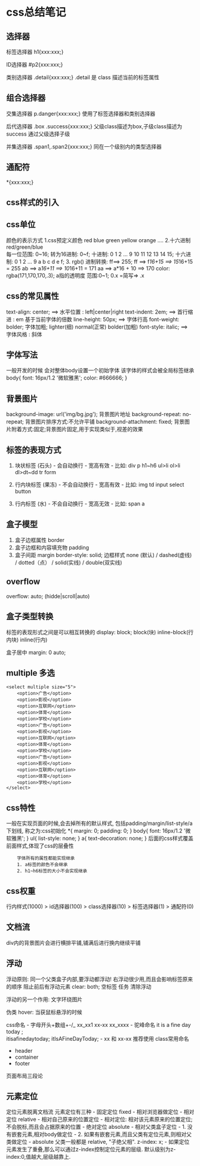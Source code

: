 # css总结笔记

## 选择器

   标签选择器
   h1{xxx:xxx;}

   ID选择器
   #p2{xxx:xxx;}

   类别选择器
   .detail{xxx:xxx;} 
   .detail 是 class 描述当前的标签属性

## 组合选择器

   交集选择器
   p.danger{xxx:xxx;} 使用了标签选择器和类别选择器

   后代选择器
   .box .success{xxx:xxx;}
   父级class描述为box,子级class描述为success
   通过父级选择子级

   并集选择器
   .span1,.span2{xxx:xxx;}
   同在一个级别内的类型选择器

## 通配符

   *{xxx:xxx;}

## css样式的引入
   <link rel="stylesheet" href="css文件位置">

## css单位
   颜色的表示方式
   1.css预定义颜色 red  blue  green yellow orange ....
   2.十六进制 red/green/blue  
	    每一位范围: 0~16; 转为16进制: 0~f;
	    十进制:     0 1 2 ... 9  10  11  12  13  14  15;
	    十六进制:   0 1 2 ... 9  a    b   c   d   e   f;
   3. rgb()
		进制转换: ff==> 255;
		ff  ==> f*16+15 ==> 15*16+15 = 255
		ab ==> a*16+11 ==> 10*16+11 = 171
		aa ==> a*16 + 10 ==> 170
        color: rgba(171,170,170,.3);
        a指的透明度 范围:0~1; 0.x =简写=> .x

## css的常见属性
   text-align: center; ==> 水平位置 : left|center|right
   text-indent: 2em; ==> 首行缩进 : em 基于当前字体的倍数
   line-height: 50px; ==> 字体行高
   font-weight: bolder; 字体加粗; lighter(细)  normal(正常)  bolder(加粗)
   font-style: italic; ==> 字体风格 : 斜体

## 字体写法
   一般开发的时候  会对整体body设置一个初始字体 该字体的样式会被全局标签继承
   body{
			font: 16px/1.2 '微软雅黑';
			color: #666666;
		}

## 背景图片
   background-image: url('img/bg.jpg');
   背景图片地址
   background-repeat: no-repeat;
   背景图片排序方式:不允许平铺
   background-attachment: fixed;
   背景图片附着方式:固定;背景图片固定,用于实现类似于,视差的效果

## 标签的表现方式
   1. 块状标签 (石头)
    - 会自动换行
    - 宽高有效
    - 比如: div  p  h1~h6  ul>li ol>li  dl>dt~dd  tr  form

   2. 行内块标签 (果冻)
    - 不会自动换行
    - 宽高有效
    - 比如: img  td  input  select  button

   3. 行内标签 (水)
    - 不会自动换行
    - 宽高无效
    - 比如: span  a

## 盒子模型
   1. 盒子边框属性  border
   2. 盒子边框和内容填充物   padding
   3. 盒子间距   margin
   border-style: solid;
   边框样式
   none (默认) / dashed(虚线) / dotted（点） / solid(实线) / double(双实线)

## overflow
   overflow: auto; (hidde|scroll|auto)

## 盒子类型转换
   标签的表现形式之间是可以相互转换的
   display: block;
   block(块)   inline-block(行内块)  inline(行内)

   盒子居中
   margin: 0 auto;

## multiple 多选
    <select multiple size="5">
		<option>广告</option>	
		<option>影视</option>	
		<option>互联网</option>	
		<option>体育</option>	
		<option>学校</option>
		<option>广告</option>	
		<option>影视</option>	
		<option>互联网</option>	
		<option>体育</option>	
		<option>学校</option>	
		<option>广告</option>	
		<option>影视</option>	
		<option>互联网</option>	
		<option>体育</option>	
		<option>学校</option>		
    </select>

## css特性
   一般在实现页面的时候,会去掉所有的默认样式,
   包括padding/margin/list-style/a下划线,
   称之为:css初始化
       *{
			margin: 0;
			padding: 0;
		}
		body{
			font: 16px/1.2 '微软雅黑';
		}
		ul{
			list-style: none;
		}
		a{
			text-decoration: none;
		}
		后面的css样式覆盖前面样式,体现了css的层叠性

		字体所有的属性都能实现继承
		1. a标签的颜色不会继承
		2. h1~h6标签的大小不会实现继承

## css权重
   行内样式(1000) > id选择器(100) > class选择器(10) > 标签选择器(1) > 通配符(0)

## 文档流
   div内的背景图片会进行横排平铺,铺满后进行换内继续平铺

## 浮动
   浮动原则: 同一个父类盒子内部,要浮动都浮动!
   右浮动很少用,而且会影响标签原来的顺序
   阻止前后有浮动元素
   clear: both;
   空标签 任务 清除浮动
    <div class="clear"></div>
   浮动的另一个作用: 文字环绕图片

   伪类
    hover: 当获鼠标悬浮的时候

   css命名
    - 字母开头+数组+-/_  xx_xx1  xx-xx xx_xxxx
    - 驼峰命名  it is a fine day today ;  
				itisafinedaytoday;
				itIsAFineDayToday;
	- xx 和  xx-xx  推荐使用
   class常用命名
   - header
   - container
   - footer

   页面布局三段论

## 元素定位
   定位元素脱离文档流
   元素定位有三种
    - 固定定位 fixed
      - 相对浏览器做定位
    - 相对定位 relative
      - 相对自己原来的位置定位
        - 相对定位: 相对该元素原来的位置定位;不会脱标,而且会占据原来的位置
    - 绝对定位 absolute
     - 相对父类盒子定位 
        - 1. 没有嵌套元素,相对body做定位
        - 2. 如果有嵌套元素,而且父类有定位元素,则相对父类做定位
        - absolute  父类一般都是 relative, "子绝父相".
    z-index: x;
    - 如果定位元素发生了重叠,那么可以通过z-index控制定位元素的层级.
      默认级别为z-index:0,值越大,层级越靠上.